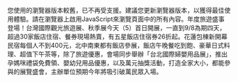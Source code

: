 您使用的瀏覽器版本較舊，已不再受支援。建議您更新瀏覽器版本，以獲得最佳使用體驗。請在瀏覽器上啟用JavaScript來瀏覽頁面中的所有內容。年度旅遊盛事登場！台灣國際觀光旅遊展、秋季展今天（5）首日開展，一直到9/8為期四天，超過30家飯店住宿、餐券現場熱賣，有五星飯店住宿券26折起。花蓮包棟新開幕民宿每個人不到400元，北中南東都有飯店參展，飯店午晚餐吃到飽、豪華日式料理、超值下午茶等，除了旅遊優惠，會場同步舉辦「台北國際婦嬰用品展」，推出孕媽咪禮袋免費領、嬰幼兒用品優惠，以及萬元抽獎活動，打造全家大小，都能參與的展覽盛會，主辦單位預期今年將吸引破萬民眾入場。